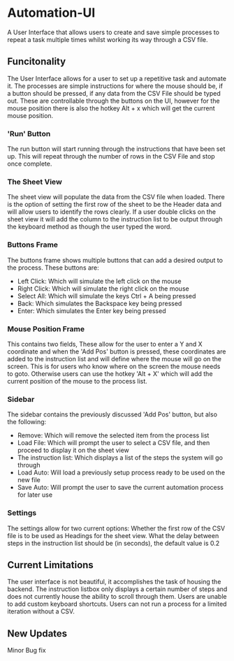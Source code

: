 # Automation-UI
A User Interface that allows users to create and save simple processes to repeat a task multiple times whilst working its way through a CSV file.
  
## Funcitonality  
The User Interface allows for a user to set up a repetitive task and automate it.
The processes are simple instructions for where the mouse should be, if a button should be pressed, if any data from the CSV File should be typed out.
These are controllable through the buttons on the UI, however for the mouse position there is also the hotkey Alt + x which will get the current mouse position.

### 'Run' Button
The run button will start running through the instructions that have been set up.
This will repeat through the number of rows in the CSV File and stop once complete.

### The Sheet View
The sheet view will populate the data from the CSV file when loaded.
There is the option of setting the first row of the sheet to be the Header data and will allow users to identify the rows clearly.
If a user double clicks on the sheet view it will add the column to the instruction list to be output through the keyboard method as though the user typed the word.

### Buttons Frame
The buttons frame shows multiple buttons that can add a desired output to the process.
These buttons are:
* Left Click: Which will simulate the left click on the mouse
* Right Click: Which will simulate the right click on the mouse
* Select All: Which will simulate the keys Ctrl + A being pressed
* Back: Which simulates the Backspace key being pressed
* Enter: Which simulates the Enter key being pressed

### Mouse Position Frame
This contains two fields, These allow for the user to enter a Y and X coordinate and when the 'Add Pos' button is pressed, these coordinates are added to the instruction list and will define where the mouse will go on the screen.
This is for users who know where on the screen the mouse needs to goto. Otherwise users can use the hotkey 'Alt + X' which will add the current position of the mouse to the process list.

### Sidebar
The sidebar contains the previously discussed 'Add Pos' button, but also the following:
* Remove: Which will remove the selected item from the process list
* Load File: Which will prompt the user to select a CSV file, and then proceed to display it on the sheet view
* The instruction list: Which displays a list of the steps the system will go through
* Load Auto: Will load a previously setup process ready to be used on the new file
* Save Auto: Will prompt the user to save the current automation process for later use

### Settings
The settings allow for two current options:
Whether the first row of the CSV file is to be used as Headings for the sheet view.
What the delay between steps in the instruction list should be (in seconds), the default value is 0.2

## Current Limitations
The user interface is not beautiful, it accomplishes the task of housing the backend.
The instruction listbox only displays a certain number of steps and does not currently house the ability to scroll through them.
Users are unable to add custom keyboard shortcuts.
Users can not run a process for a limited iteration without a CSV.

## New Updates
Minor Bug fix
